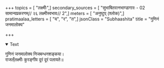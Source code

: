 +++
topics = [ "लक्ष्मीः",]
secondary_sources = [ "सुभाषितरत्नभाण्डागारः -  02 सामान्यप्रकरणम्// २६ लक्ष्मीस्वभावः// 2",]
meters = [ "अनुष्टुप् (श्लोक)",]
pratimaalaa_letters = [ "य", "र", "त",]
jsonClass = "Subhaashita"
title = "गुणिनं जनमालोक्य"

+++

<details open><summary>Text</summary>

गुणिनं जनमालोक्य निजबन्धनशङ्कया।  
राजल्ँलक्ष्मीः कुरङ्गीव दूरं दूरं पलायते॥
</details>
